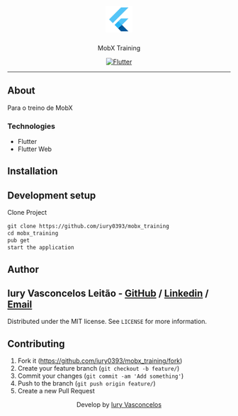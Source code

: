<h1 align="center"><img src="./assets/flutter-logo.png" alt="Flutter" /></h1>
<p align="center">MobX Training</p>
<p align="center">
  <a href="https://flutter.dev/">
    <img src="https://img.shields.io/badge/Flutter-CP-blue?style=plastic&logo=Flutter" alt="Flutter" />
  </a>
</p>

---

## About

Para o treino de MobX

### Technologies

<ul>
    <li>Flutter</li>
    <li>Flutter Web</li>
</ul>

## Installation

## Development setup

Clone Project

```git
git clone https://github.com/iury0393/mobx_training
cd mobx_training
pub get
start the application
```

## Author

## Iury Vasconcelos Leitão - [GitHub](https://github.com/iury0393) / [Linkedin](https://www.linkedin.com/in/iury-vasconcelos-dev/) / [Email](mailto:iury0393@gmail.com)

Distributed under the MIT license. See `LICENSE` for more information.

## Contributing

1. Fork it (<https://github.com/iury0393/mobx_training/fork>)
2. Create your feature branch (`git checkout -b feature/`)
3. Commit your changes (`git commit -am 'Add something'`)
4. Push to the branch (`git push origin feature/`)
5. Create a new Pull Request

<p align="center">Develop by <a href="https://github.com/iury0393">Iury Vasconcelos</a></p>